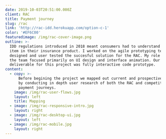 ```yaml
---
date: 2019-10-03T20:51:00.000Z
client: RAC
title: Payment journey
slug: /rac
link: 'http://rac-idd.herokuapp.com/option-c-1'
color: '#EF6C00'
featuredimage: /img/rac-cover-image.png
outline: >-
  IDD regulations introduced in 2018 meant consumers had to understand every
  item in their insurance product. I worked on the agile prototyping team that
  designed and user tested the succesful solution for the RAC. My role within
  the team focused primarily on UI design and interface animation. Our
  deliverable for this project was fully interactive code prototype.
content:
  - copy: >-
      Before begining the project we mapped out current and prospective journeys
      by conducting in depth user research of both the RAC and competitor
      payment journeys.
    image: /img/rac-user-flows.jpg
    layout: left
    title: Mapping
  - image: /img/rac-responsive-intro.jpg
    layout: right
  - image: /img/rac-desktop-ui.jpg
    layout: left
  - image: /img/rac-mobile.jpg
    layout: right
---
```


